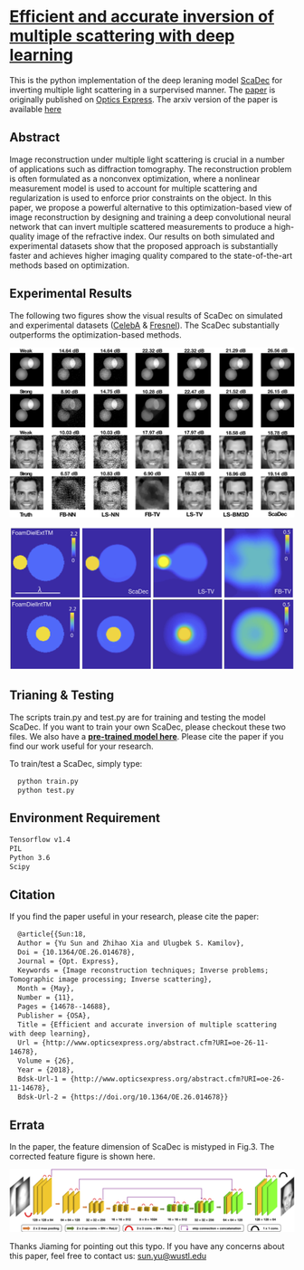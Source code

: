 # [Efficient and accurate inversion of multiple scattering with deep learning](https://www.osapublishing.org/oe/abstract.cfm?uri=oe-26-11-14678&origin=search)

This is the python implementation of the deep leraning model [ScaDec](https://www.osapublishing.org/oe/abstract.cfm?uri=oe-26-11-14678&origin=search) for inverting multiple light scattering in a surpervised manner. The [paper](https://www.osapublishing.org/oe/abstract.cfm?uri=oe-26-11-14678&origin=search) is originally published on [Optics Express](https://www.osapublishing.org/oe/home.cfm). The arxiv version of the paper is available [here](https://arxiv.org/abs/1803.06594)

## Abstract
Image reconstruction under multiple light scattering is crucial in a number of applications such as diffraction tomography. The reconstruction problem is often formulated as a nonconvex optimization, where a nonlinear measurement model is used to account for multiple scattering and regularization is used to enforce prior constraints on the object. In this paper, we propose a powerful alternative to this optimization-based view of image reconstruction by designing and training a deep convolutional neural network that can invert multiple scattered measurements to produce a high-quality image of the refractive index. Our results on both simulated and experimental datasets show that the proposed approach is substantially faster and achieves higher imaging quality compared to the state-of-the-art methods based on optimization.

## Experimental Results
The following two figures show the visual results of ScaDec on simulated and experimental datasets ([CelebA](http://mmlab.ie.cuhk.edu.hk/projects/CelebA.html) & [Fresnel](http://iopscience.iop.org/article/10.1088/0266-5611/21/6/S09/meta)). The ScaDec substantially outperforms the optimization-based methods.

![visualExamples](images/visualExamples.jpg "Visual illustration of reconstructed images of ScaDec")

![expExamples](images/expExamples.jpg "Visual Example of Fresnel2D dataset")

## Trianing & Testing
The scripts train.py and test.py are for training and testing the model ScaDec. If you want to train your own ScaDec, please checkout these two files. We also have a [**pre-trained model here**](https://wustl.box.com/s/h8ip6x5xz712c16cy8gu14wqe5n5rgu6). Please cite the paper if you find our work useful for your research. 

To train/test a ScaDec, simply type:

      python train.py
      python test.py

## Environment Requirement
```
Tensorflow v1.4
PIL
Python 3.6
Scipy
```

## Citation
If you find the paper useful in your research, please cite the paper:

      @article{{Sun:18,
      Author = {Yu Sun and Zhihao Xia and Ulugbek S. Kamilov},
      Doi = {10.1364/OE.26.014678},
      Journal = {Opt. Express},
      Keywords = {Image reconstruction techniques; Inverse problems; Tomographic image processing; Inverse scattering},
      Month = {May},
      Number = {11},
      Pages = {14678--14688},
      Publisher = {OSA},
      Title = {Efficient and accurate inversion of multiple scattering with deep learning},
      Url = {http://www.opticsexpress.org/abstract.cfm?URI=oe-26-11-14678},
      Volume = {26},
      Year = {2018},
      Bdsk-Url-1 = {http://www.opticsexpress.org/abstract.cfm?URI=oe-26-11-14678},
      Bdsk-Url-2 = {https://doi.org/10.1364/OE.26.014678}}


## Errata
In the paper, the feature dimension of ScaDec is mistyped in Fig.3. The corrected feature figure is shown here.

![ScaDecArch](images/ScaDecArch.jpg "Visual illustration of ScaDec")
      
Thanks Jiaming for pointing out this typo. If you have any concerns about this paper, feel free to contact us: sun.yu@wustl.edu

       
